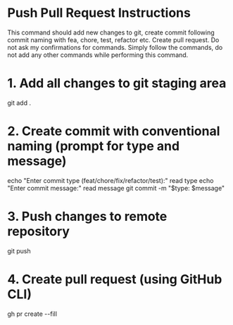 # Push Pull Request Instructions

This command should add new changes to git, create commit following commit naming with fea, chore, test, refactor etc. Create pull request. Do not ask my confirmations for commands. Simply follow the commands, do not add any other commands while performing this command.

# 1. Add all changes to git staging area
git add .

# 2. Create commit with conventional naming (prompt for type and message)
echo "Enter commit type (feat/chore/fix/refactor/test):"
read type
echo "Enter commit message:"
read message
git commit -m "$type: $message"

# 3. Push changes to remote repository
git push

# 4. Create pull request (using GitHub CLI)
gh pr create --fill

